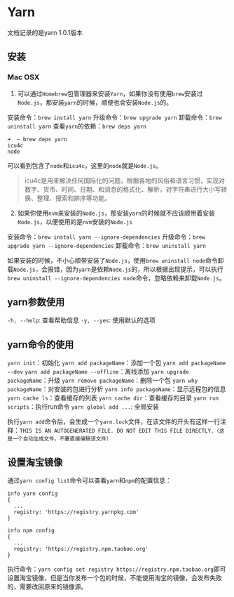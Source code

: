 # Yarn

文档记录的是yarn 1.0.1版本

## 安装

### Mac OSX

1. 可以通过`Homebrew`包管理器来安装`Yarn`，如果你没有使用`brew`安装过`Node.js`，那安装`yarn`的时候，顺便也会安装`Node.js`的。

安装命令：`brew install yarn`
升级命令：`brew upgrade yarn`
卸载命令：`brew uninstall yarn`
查看`yarn`的依赖：`brew deps yarn`

```
➜  ~ brew deps yarn
icu4c
node
```

可以看到包含了`node`和`icu4c`，这里的`node`就是`Node.js`。

> icu4c是用来解决任何国际化的问题，根据各地的风俗和语言习惯，实现对数字、货币、时间、日期、和消息的格式化、解析，对字符串进行大小写转换、整理、搜索和排序等功能。


2. 如果你使用`nvm`来安装的`Node.js`，那安装`yarn`的时候就不应该顺带着安装`Node.js`，以便使用的是`nvm`安装的`Node.js`

安装命令：`brew install yarn --ignore-dependencies`
升级命令：`brew upgrade yarn --ignore-dependencies`
卸载命令：`brew uninstall yarn`

如果安装的时候，不小心顺带安装了`Node.js`，使用`brew uninstall node`命令卸载`Node.js`，会报错，因为`yarn`是依赖`Node.js`的，所以根据出现提示，可以执行`brew uninstall --ignore-dependencies node`命令，忽略依赖来卸载`Node.js`。

## yarn参数使用

`-h, --help`: 查看帮助信息
`-y, --yes`: 使用默认的选项

## yarn命令的使用

`yarn init`：初始化
`yarn add packageName`：添加一个包
`yarn add packageName --dev`
`yarn add packageName --offline`：离线添加
`yarn upgrade packageName`：升级
`yarn remove packageName`：删除一个包
`yarn why packageName`：对安装的包进行分析
`yarn info packageName`：显示远程包的信息
`yarn cache ls`：查看缓存的列表
`yarn cache dir`：查看缓存的目录
`yarn run scripts`：执行run命令
`yarn global add ...`: 全局安装

执行`yarn add`命令后，会生成一个`yarn.lock`文件，在该文件的开头有这样一行注释：`THIS IS AN AUTOGENERATED FILE. DO NOT EDIT THIS FILE DIRECTLY.（这是一个自动生成文件，不要直接编辑该文件）`

## 设置淘宝镜像

通过`yarn config list`命令可以查看`yarn`和`npm`的配置信息：

```
info yarn config
{
  ...
  registry: 'https://registry.yarnpkg.com'
}

info npm config
{
  ...
  registry: 'https://registry.npm.taobao.org'
}
```

执行命令：`yarn config set registry https://registry.npm.taobao.org`即可设置淘宝镜像，但是当你发布一个包的时候，不能使用淘宝的镜像，会发布失败的，需要改回原来的镜像源。